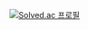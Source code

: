[![Solved.ac
프로필](http://mazassumnida.wtf/api/v2/generate_badge?boj=sukam09)](https://solved.ac/sukam09)
